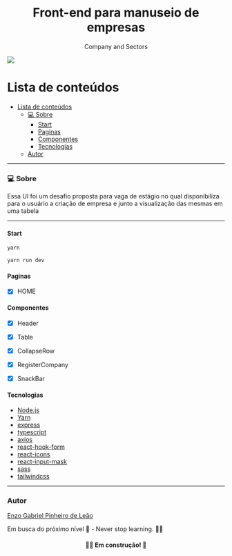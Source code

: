 <h1 align="center">Front-end para manuseio de empresas</h1>
<p align="center">Company and Sectors</p>
<img src="https://img.shields.io/badge/NEXTJS-WORK-GREEN">

# Lista de conteúdos

<!--ts-->
- [Lista de conteúdos](#lista-de-conteúdos)
    - [💻 Sobre](#-sobre)
      - [Start](#start)
      - [Paginas](#paginas)
      - [Componentes](#componentes)
      - [Tecnologias](#tecnologias)
    - [Autor](#autor)
<!--te-->

---

### 💻 Sobre

Essa UI foi um desafio proposta para vaga de estágio no qual disponibiliza para o usuário a criação de empresa e junto a visualização das mesmas em uma tabela

---

#### Start
```bash
yarn

yarn run dev

```

#### Paginas

- [x] HOME

#### Componentes
- [x] Header
- [x] Table
- [x] CollapseRow
- [x] RegisterCompany
- [x] SnackBar


#### Tecnologias

- [Node.js](https://nodejs.org/en/)
- [Yarn](https://yarnpkg.com/)
- [express](https://www.npmjs.com/package/express)
- [typescript](https://www.typescriptlang.org/)
- [axios](https://axios-http.com)
- [react-hook-form](https://react-hook-form.com)
- [react-icons](https://react-icons.github.io/react-icons/)
- [react-input-mask](https://www.npmjs.com/package/react-input-mask)
- [sass](https://sass-lang.com)
- [tailwindcss](https://tailwindcss.com)
---


### Autor

[Enzo Gabriel Pinheiro de Leão](https://www.linkedin.com/in/enzo-le%C3%A3o-976270202/)

Em busca do próximo nível 🚀 - Never stop learning. 🧑‍🎓

<h4 align="center"> 
	🧑‍🔧 Em construção! 🚧
</h4>
